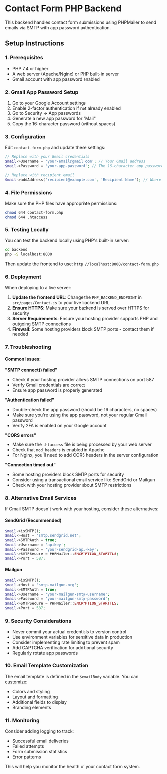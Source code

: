 # Contact Form PHP Backend

This backend handles contact form submissions using PHPMailer to send emails via SMTP with app password authentication.

## Setup Instructions

### 1. Prerequisites
- PHP 7.4 or higher
- A web server (Apache/Nginx) or PHP built-in server
- Gmail account with app password enabled

### 2. Gmail App Password Setup
1. Go to your Google Account settings
2. Enable 2-factor authentication if not already enabled
3. Go to Security → App passwords
4. Generate a new app password for "Mail"
5. Copy the 16-character password (without spaces)

### 3. Configuration
Edit `contact-form.php` and update these settings:

```php
// Replace with your Gmail credentials
$mail->Username = 'your-email@gmail.com'; // Your Gmail address
$mail->Password = 'your-app-password'; // The 16-character app password

// Replace with recipient email
$mail->addAddress('recipient@example.com', 'Recipient Name'); // Where emails should be sent
```

### 4. File Permissions
Make sure the PHP files have appropriate permissions:
```bash
chmod 644 contact-form.php
chmod 644 .htaccess
```

### 5. Testing Locally
You can test the backend locally using PHP's built-in server:

```bash
cd backend
php -S localhost:8000
```

Then update the frontend to use: `http://localhost:8000/contact-form.php`

### 6. Deployment
When deploying to a live server:

1. **Update the frontend URL**: Change the `PHP_BACKEND_ENDPOINT` in `src/pages/Contact.js` to your live backend URL
2. **Ensure HTTPS**: Make sure your backend is served over HTTPS for security
3. **Server Requirements**: Ensure your hosting provider supports PHP and outgoing SMTP connections
4. **Firewall**: Some hosting providers block SMTP ports - contact them if needed

### 7. Troubleshooting

#### Common Issues:

**"SMTP connect() failed"**
- Check if your hosting provider allows SMTP connections on port 587
- Verify Gmail credentials are correct
- Ensure app password is properly generated

**"Authentication failed"**
- Double-check the app password (should be 16 characters, no spaces)
- Make sure you're using the app password, not your regular Gmail password
- Verify 2FA is enabled on your Google account

**"CORS errors"**
- Make sure the `.htaccess` file is being processed by your web server
- Check that `mod_headers` is enabled in Apache
- For Nginx, you'll need to add CORS headers in the server configuration

**"Connection timed out"**
- Some hosting providers block SMTP ports for security
- Consider using a transactional email service like SendGrid or Mailgun
- Check with your hosting provider about SMTP restrictions

### 8. Alternative Email Services

If Gmail SMTP doesn't work with your hosting, consider these alternatives:

#### SendGrid (Recommended)
```php
$mail->isSMTP();
$mail->Host = 'smtp.sendgrid.net';
$mail->SMTPAuth = true;
$mail->Username = 'apikey';
$mail->Password = 'your-sendgrid-api-key';
$mail->SMTPSecure = PHPMailer::ENCRYPTION_STARTTLS;
$mail->Port = 587;
```

#### Mailgun
```php
$mail->isSMTP();
$mail->Host = 'smtp.mailgun.org';
$mail->SMTPAuth = true;
$mail->Username = 'your-mailgun-smtp-username';
$mail->Password = 'your-mailgun-smtp-password';
$mail->SMTPSecure = PHPMailer::ENCRYPTION_STARTTLS;
$mail->Port = 587;
```

### 9. Security Considerations

- Never commit your actual credentials to version control
- Use environment variables for sensitive data in production
- Consider implementing rate limiting to prevent spam
- Add CAPTCHA verification for additional security
- Regularly rotate app passwords

### 10. Email Template Customization

The email template is defined in the `$emailBody` variable. You can customize:
- Colors and styling
- Layout and formatting
- Additional fields to display
- Branding elements

### 11. Monitoring

Consider adding logging to track:
- Successful email deliveries
- Failed attempts
- Form submission statistics
- Error patterns

This will help you monitor the health of your contact form system.

